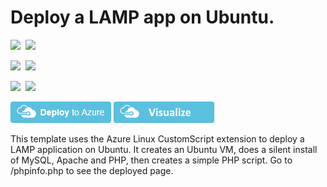 # Deploy a LAMP app on Ubuntu.

<IMG SRC="https://azurequickstartsservice.blob.core.windows.net/badges/lamp-app/PublicLastTestDate.svg" />&nbsp;
<IMG SRC="https://azurequickstartsservice.blob.core.windows.net/badges/lamp-app/PublicDeployment.svg" />&nbsp;

<IMG SRC="https://azurequickstartsservice.blob.core.windows.net/badges/lamp-app/FairfaxLastTestDate.svg" />&nbsp;
<IMG SRC="https://azurequickstartsservice.blob.core.windows.net/badges/lamp-app/FairfaxDeployment.svg" />&nbsp;

<IMG SRC="https://azurequickstartsservice.blob.core.windows.net/badges/lamp-app/BestPracticeResult.svg" />&nbsp;
<IMG SRC="https://azurequickstartsservice.blob.core.windows.net/badges/lamp-app/CredScanResult.svg" />&nbsp;

<a href="https://portal.azure.com/#create/Microsoft.Template/uri/https%3A%2F%2Fraw.githubusercontent.com%2F101v%2Fazure-quickstart-templates%2Fmaster%2Flamp-app%2Fazuredeploy.json" target="_blank"><img src="https://raw.githubusercontent.com/Azure/azure-quickstart-templates/master/1-CONTRIBUTION-GUIDE/images/deploytoazure.png"/></a>
<a href="http://armviz.io/#/?load=https%3A%2F%2Fraw.githubusercontent.com%2F101v%2Fazure-quickstart-templates%2Fmaster%2Flamp-app%2Fazuredeploy.json" target="_blank">
    <img src="https://raw.githubusercontent.com/Azure/azure-quickstart-templates/master/1-CONTRIBUTION-GUIDE/images/visualizebutton.png"/>
</a>

This template uses the Azure Linux CustomScript extension to deploy a LAMP application on Ubuntu. It creates an Ubuntu VM, does a silent install of MySQL, Apache and PHP, then creates a simple PHP script.  Go to /phpinfo.php to see the deployed page.

